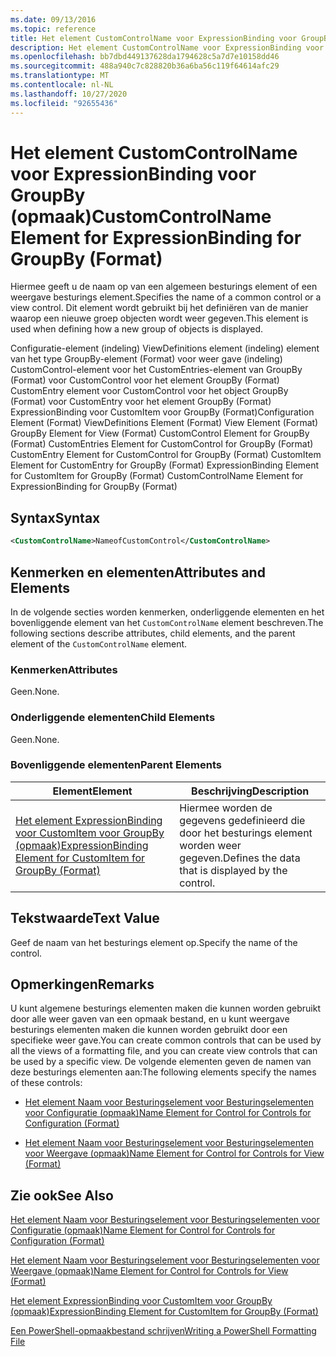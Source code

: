 ```yaml
---
ms.date: 09/13/2016
ms.topic: reference
title: Het element CustomControlName voor ExpressionBinding voor GroupBy (opmaak)
description: Het element CustomControlName voor ExpressionBinding voor GroupBy (opmaak)
ms.openlocfilehash: bb7dbd449137628da1794628c5a7d7e10158dd46
ms.sourcegitcommit: 488a940c7c828820b36a6ba56c119f64614afc29
ms.translationtype: MT
ms.contentlocale: nl-NL
ms.lasthandoff: 10/27/2020
ms.locfileid: "92655436"
---
```

# <a name="customcontrolname-element-for-expressionbinding-for-groupby-format"></a><span data-ttu-id="26acc-103">Het element CustomControlName voor ExpressionBinding voor GroupBy (opmaak)</span><span class="sxs-lookup"><span data-stu-id="26acc-103">CustomControlName Element for ExpressionBinding for GroupBy (Format)</span></span>

<span data-ttu-id="26acc-104">Hiermee geeft u de naam op van een algemeen besturings element of een weergave besturings element.</span><span class="sxs-lookup"><span data-stu-id="26acc-104">Specifies the name of a common control or a view control.</span></span> <span data-ttu-id="26acc-105">Dit element wordt gebruikt bij het definiëren van de manier waarop een nieuwe groep objecten wordt weer gegeven.</span><span class="sxs-lookup"><span data-stu-id="26acc-105">This element is used when defining how a new group of objects is displayed.</span></span>

<span data-ttu-id="26acc-106">Configuratie-element (indeling) ViewDefinitions element (indeling) element van het type GroupBy-element (Format) voor weer gave (indeling) CustomControl-element voor het CustomEntries-element van GroupBy (Format) voor CustomControl voor het element GroupBy (Format) CustomEntry element voor CustomControl voor het object GroupBy (Format) voor CustomEntry voor het element GroupBy (Format) ExpressionBinding voor CustomItem voor GroupBy (Format)</span><span class="sxs-lookup"><span data-stu-id="26acc-106">Configuration Element (Format) ViewDefinitions Element (Format) View Element (Format) GroupBy Element for View (Format) CustomControl Element for GroupBy (Format) CustomEntries Element for CustomControl for GroupBy (Format) CustomEntry Element for CustomControl for GroupBy (Format) CustomItem Element for CustomEntry for GroupBy (Format) ExpressionBinding Element for CustomItem for GroupBy (Format) CustomControlName Element for ExpressionBinding for GroupBy (Format)</span></span>

## <a name="syntax"></a><span data-ttu-id="26acc-107">Syntax</span><span class="sxs-lookup"><span data-stu-id="26acc-107">Syntax</span></span>

```xml
<CustomControlName>NameofCustomControl</CustomControlName>
```

## <a name="attributes-and-elements"></a><span data-ttu-id="26acc-108">Kenmerken en elementen</span><span class="sxs-lookup"><span data-stu-id="26acc-108">Attributes and Elements</span></span>

<span data-ttu-id="26acc-109">In de volgende secties worden kenmerken, onderliggende elementen en het bovenliggende element van het `CustomControlName` element beschreven.</span><span class="sxs-lookup"><span data-stu-id="26acc-109">The following sections describe attributes, child elements, and the parent element of the `CustomControlName` element.</span></span>

### <a name="attributes"></a><span data-ttu-id="26acc-110">Kenmerken</span><span class="sxs-lookup"><span data-stu-id="26acc-110">Attributes</span></span>

<span data-ttu-id="26acc-111">Geen.</span><span class="sxs-lookup"><span data-stu-id="26acc-111">None.</span></span>

### <a name="child-elements"></a><span data-ttu-id="26acc-112">Onderliggende elementen</span><span class="sxs-lookup"><span data-stu-id="26acc-112">Child Elements</span></span>

<span data-ttu-id="26acc-113">Geen.</span><span class="sxs-lookup"><span data-stu-id="26acc-113">None.</span></span>

### <a name="parent-elements"></a><span data-ttu-id="26acc-114">Bovenliggende elementen</span><span class="sxs-lookup"><span data-stu-id="26acc-114">Parent Elements</span></span>

|<span data-ttu-id="26acc-115">Element</span><span class="sxs-lookup"><span data-stu-id="26acc-115">Element</span></span>|<span data-ttu-id="26acc-116">Beschrijving</span><span class="sxs-lookup"><span data-stu-id="26acc-116">Description</span></span>|
|-------------|-----------------|
|[<span data-ttu-id="26acc-117">Het element ExpressionBinding voor CustomItem voor GroupBy (opmaak)</span><span class="sxs-lookup"><span data-stu-id="26acc-117">ExpressionBinding Element for CustomItem for GroupBy (Format)</span></span>](./expressionbinding-element-for-customitem-for-groupby-format.md)|<span data-ttu-id="26acc-118">Hiermee worden de gegevens gedefinieerd die door het besturings element worden weer gegeven.</span><span class="sxs-lookup"><span data-stu-id="26acc-118">Defines the data that is displayed by the control.</span></span>|

## <a name="text-value"></a><span data-ttu-id="26acc-119">Tekstwaarde</span><span class="sxs-lookup"><span data-stu-id="26acc-119">Text Value</span></span>

<span data-ttu-id="26acc-120">Geef de naam van het besturings element op.</span><span class="sxs-lookup"><span data-stu-id="26acc-120">Specify the name of the control.</span></span>

## <a name="remarks"></a><span data-ttu-id="26acc-121">Opmerkingen</span><span class="sxs-lookup"><span data-stu-id="26acc-121">Remarks</span></span>

<span data-ttu-id="26acc-122">U kunt algemene besturings elementen maken die kunnen worden gebruikt door alle weer gaven van een opmaak bestand, en u kunt weergave besturings elementen maken die kunnen worden gebruikt door een specifieke weer gave.</span><span class="sxs-lookup"><span data-stu-id="26acc-122">You can create common controls that can be used by all the views of a formatting file, and you can create view controls that can be used by a specific view.</span></span> <span data-ttu-id="26acc-123">De volgende elementen geven de namen van deze besturings elementen aan:</span><span class="sxs-lookup"><span data-stu-id="26acc-123">The following elements specify the names of these controls:</span></span>

- [<span data-ttu-id="26acc-124">Het element Naam voor Besturingselement voor Besturingselementen voor Configuratie (opmaak)</span><span class="sxs-lookup"><span data-stu-id="26acc-124">Name Element for Control for Controls for Configuration (Format)</span></span>](./name-element-for-control-for-controls-for-configuration-format.md)

- [<span data-ttu-id="26acc-125">Het element Naam voor Besturingselement voor Besturingselementen voor Weergave (opmaak)</span><span class="sxs-lookup"><span data-stu-id="26acc-125">Name Element for Control for Controls for View (Format)</span></span>](./name-element-for-control-for-controls-for-view-format.md)

## <a name="see-also"></a><span data-ttu-id="26acc-126">Zie ook</span><span class="sxs-lookup"><span data-stu-id="26acc-126">See Also</span></span>

[<span data-ttu-id="26acc-127">Het element Naam voor Besturingselement voor Besturingselementen voor Configuratie (opmaak)</span><span class="sxs-lookup"><span data-stu-id="26acc-127">Name Element for Control for Controls for Configuration (Format)</span></span>](./name-element-for-control-for-controls-for-configuration-format.md)

[<span data-ttu-id="26acc-128">Het element Naam voor Besturingselement voor Besturingselementen voor Weergave (opmaak)</span><span class="sxs-lookup"><span data-stu-id="26acc-128">Name Element for Control for Controls for View (Format)</span></span>](./name-element-for-control-for-controls-for-view-format.md)

[<span data-ttu-id="26acc-129">Het element ExpressionBinding voor CustomItem voor GroupBy (opmaak)</span><span class="sxs-lookup"><span data-stu-id="26acc-129">ExpressionBinding Element for CustomItem for GroupBy (Format)</span></span>](./expressionbinding-element-for-customitem-for-groupby-format.md)

[<span data-ttu-id="26acc-130">Een PowerShell-opmaakbestand schrijven</span><span class="sxs-lookup"><span data-stu-id="26acc-130">Writing a PowerShell Formatting File</span></span>](./writing-a-powershell-formatting-file.md)
